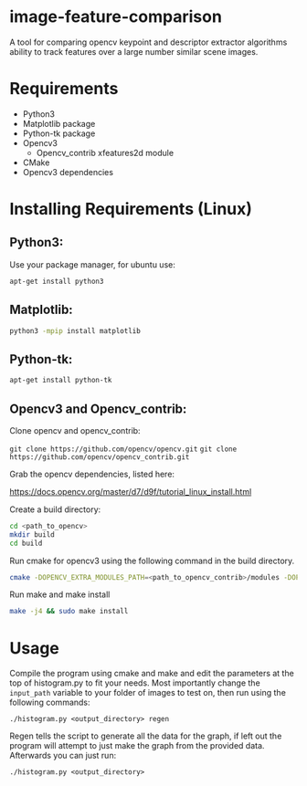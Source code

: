 # image-feature-comparison
A tool for comparing opencv keypoint and descriptor extractor algorithms ability to track features over a large number similar scene images.

# Requirements
- Python3
- Matplotlib package
- Python-tk package
- Opencv3
   - Opencv_contrib xfeatures2d module
- CMake
- Opencv3 dependencies

# Installing Requirements (Linux)
## Python3:

Use your package manager, for ubuntu use:

```bash
apt-get install python3
```

## Matplotlib:

```bash
python3 -mpip install matplotlib
```

## Python-tk:

```bash
apt-get install python-tk
```

## Opencv3 and Opencv_contrib:

Clone opencv and opencv_contrib:

```git clone https://github.com/opencv/opencv.git```
```git clone https://github.com/opencv/opencv_contrib.git```

Grab the opencv dependencies, listed here:

https://docs.opencv.org/master/d7/d9f/tutorial_linux_install.html

Create a build directory:

```bash
cd <path_to_opencv>
mkdir build
cd build
```

Run cmake for opencv3 using the following command in the build directory.

```bash
cmake -DOPENCV_EXTRA_MODULES_PATH=<path_to_opencv_contrib>/modules -DOPENCV_ENABLE_NONFREE=ON ..
```

Run make and make install

```bash
make -j4 && sudo make install
```

# Usage

Compile the program using cmake and make and edit the parameters at the top of histogram.py to fit your needs. Most importantly change the ```input_path``` variable to your folder of images to test on, then run using the following commands:

```./histogram.py <output_directory> regen```

Regen tells the script to generate all the data for the graph, if left out the program will attempt to just make the graph from the provided data. Afterwards you can just run:

```./histogram.py <output_directory>```
